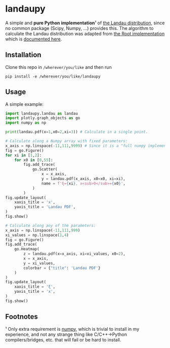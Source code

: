 # landaupy

A simple and **pure Python implementation**¹ of [the Landau distribution](https://en.wikipedia.org/wiki/Landau_distribution), since no common package (Scipy, Numpy, ...) provides this. The algorithm to calculate the Landau distribution was adapted from [the Root implementation](https://root.cern.ch/doc/master/PdfFuncMathCore_8cxx_source.html) which is [documented here](https://root.cern.ch/doc/master/group__PdfFunc.html#ga53d01e04de833eda26560c40eb207cab).

## Installation

Clone this repo in `/wherever/you/like` and then run
```
pip install -e /wherever/you/like/landaupy
```

## Usage

A simple example:

```python
import landaupy.landau as landau
import plotly.graph_objects as go
import numpy as np

print(landau.pdf(x=1,x0=2,xi=3)) # Calculate in a single point.

# Calculate along a Numpy array with fixed parameters:
x_axis = np.linspace(-11,111,9999) # Since it is a "full numpy implementation" it is really fast, even for very large arrays like this one.
fig = go.Figure()
for xi in [1,2]:
	for x0 in [0,55]:
		fig.add_trace(
			go.Scatter(
				x = x_axis,
				y = landau.pdf(x_axis, x0=x0, xi=xi),
				name = f'ξ={xi}, x<sub>0</sub>={x0}',
			)
		)
fig.update_layout(
	xaxis_title = 'x',
	yaxis_title = 'Landau PDF',
)
fig.show()

# Calculate along any of the parameters:
x_axis = np.linspace(-11,111,999)
xi_values = np.linspace(1,4)
fig = go.Figure()
fig.add_trace(
	go.Heatmap(
		z = landau.pdf(x=x_axis, xi=xi_values, x0=2),
		x = x_axis,
		y = xi_values,
		colorbar = {"title": 'Landau PDF'}
	)
)
fig.update_layout(
	xaxis_title = 'ξ',
	yaxis_title = 'x',
)
fig.show()
```

## Footnotes

¹ Only extra requirement is [numpy](https://numpy.org/), which is trivial to install in my experience, and not any strange thing like C/C++→Python compilers/bridges, etc. that will fail or be hard to install.
